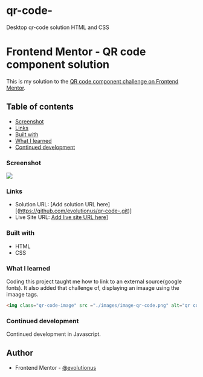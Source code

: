 
# qr-code-
Desktop qr-code solution HTML and CSS
# Frontend Mentor - QR code component solution

This is my solution to the [QR code component challenge on Frontend Mentor](https://evolutionus.github.io/qr-code/). 

## Table of contents

  
  - [Screenshot](#screenshot)
  - [Links](#links)
  - [Built with](#built-with)
  - [What I learned](#what-i-learned)
  - [Continued development](#continued-development)
 

### Screenshot

![](./images/my-qr-code-project.png)



### Links

- Solution URL: [Add solution URL here][(https://github.com/evolutionus/qr-code-.git)]
- Live Site URL: [Add live site URL here](https://evolutionus.github.io/qr-code/)]



### Built with

- HTML 
- CSS 


### What I learned

Coding this project taught me how to link to an external source(google fonts). It also added that challenge of, displaying an imaage using the imaage tags.

```html
<img class="qr-code-image" src ="./images/image-qr-code.png" alt="qr code image" width="240">
```


### Continued development

Continued development in Javascript.



## Author


- Frontend Mentor - [@evolutionus](https://www.frontendmentor.io/profile/evolutionus)
